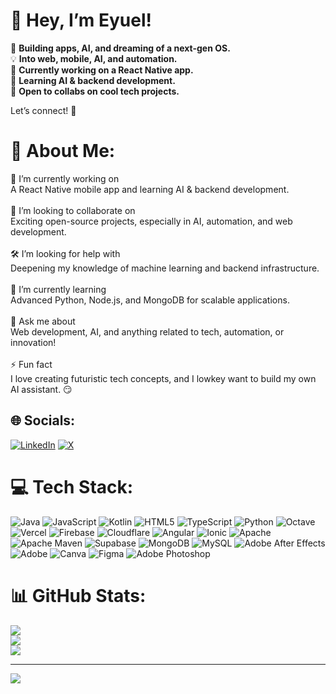 # 👋 Hey, I’m Eyuel!  

🚀 **Building apps, AI, and dreaming of a next-gen OS.**  
💡 **Into web, mobile, AI, and automation.**  
📱 **Currently working on a React Native app.**  
🎯 **Learning AI & backend development.**  
🤝 **Open to collabs on cool tech projects.**  

Let’s connect! 🚀  

# 💫 About Me:
📌 I’m currently working on<br>A React Native mobile app and learning AI & backend development.<br><br>🤝 I’m looking to collaborate on<br>Exciting open-source projects, especially in AI, automation, and web development.<br><br>🛠 I’m looking for help with<br>Deepening my knowledge of machine learning and backend infrastructure.<br><br>🌱 I’m currently learning<br>Advanced Python, Node.js, and MongoDB for scalable applications.<br><br>💬 Ask me about<br>Web development, AI, and anything related to tech, automation, or innovation!<br><br>⚡ Fun fact<br>I love creating futuristic tech concepts, and I lowkey want to build my own AI assistant. 😏


## 🌐 Socials:
[![LinkedIn](https://img.shields.io/badge/LinkedIn-%230077B5.svg?logo=linkedin&logoColor=white)](https://linkedin.com/in/https://www.linkedin.com/in/eyuel-engida-77155a317/) [![X](https://img.shields.io/badge/X-black.svg?logo=X&logoColor=white)](https://x.com/https://x.com/eul4525) 

# 💻 Tech Stack:
![Java](https://img.shields.io/badge/java-%23ED8B00.svg?style=for-the-badge&logo=openjdk&logoColor=white) ![JavaScript](https://img.shields.io/badge/javascript-%23323330.svg?style=for-the-badge&logo=javascript&logoColor=%23F7DF1E) ![Kotlin](https://img.shields.io/badge/kotlin-%237F52FF.svg?style=for-the-badge&logo=kotlin&logoColor=white) ![HTML5](https://img.shields.io/badge/html5-%23E34F26.svg?style=for-the-badge&logo=html5&logoColor=white) ![TypeScript](https://img.shields.io/badge/typescript-%23007ACC.svg?style=for-the-badge&logo=typescript&logoColor=white) ![Python](https://img.shields.io/badge/python-3670A0?style=for-the-badge&logo=python&logoColor=ffdd54) ![Octave](https://img.shields.io/badge/OCTAVE-darkblue?style=for-the-badge&logo=octave&logoColor=fcd683) ![Vercel](https://img.shields.io/badge/vercel-%23000000.svg?style=for-the-badge&logo=vercel&logoColor=white) ![Firebase](https://img.shields.io/badge/firebase-%23039BE5.svg?style=for-the-badge&logo=firebase) ![Cloudflare](https://img.shields.io/badge/Cloudflare-F38020?style=for-the-badge&logo=Cloudflare&logoColor=white) ![Angular](https://img.shields.io/badge/angular-%23DD0031.svg?style=for-the-badge&logo=angular&logoColor=white) ![Ionic](https://img.shields.io/badge/Ionic-%233880FF.svg?style=for-the-badge&logo=Ionic&logoColor=white) ![Apache](https://img.shields.io/badge/apache-%23D42029.svg?style=for-the-badge&logo=apache&logoColor=white) ![Apache Maven](https://img.shields.io/badge/Apache%20Maven-C71A36?style=for-the-badge&logo=Apache%20Maven&logoColor=white) ![Supabase](https://img.shields.io/badge/Supabase-3ECF8E?style=for-the-badge&logo=supabase&logoColor=white) ![MongoDB](https://img.shields.io/badge/MongoDB-%234ea94b.svg?style=for-the-badge&logo=mongodb&logoColor=white) ![MySQL](https://img.shields.io/badge/mysql-4479A1.svg?style=for-the-badge&logo=mysql&logoColor=white) ![Adobe After Effects](https://img.shields.io/badge/Adobe%20After%20Effects-9999FF.svg?style=for-the-badge&logo=Adobe%20After%20Effects&logoColor=white) ![Adobe](https://img.shields.io/badge/adobe-%23FF0000.svg?style=for-the-badge&logo=adobe&logoColor=white) ![Canva](https://img.shields.io/badge/Canva-%2300C4CC.svg?style=for-the-badge&logo=Canva&logoColor=white) ![Figma](https://img.shields.io/badge/figma-%23F24E1E.svg?style=for-the-badge&logo=figma&logoColor=white) ![Adobe Photoshop](https://img.shields.io/badge/adobe%20photoshop-%2331A8FF.svg?style=for-the-badge&logo=adobe%20photoshop&logoColor=white)
# 📊 GitHub Stats:
![](https://github-readme-stats.vercel.app/api?username=Eul45&theme=merko&hide_border=false&include_all_commits=false&count_private=false)<br/>
![](https://nirzak-streak-stats.vercel.app/?user=Eul45&theme=merko&hide_border=false)<br/>
![](https://github-readme-stats.vercel.app/api/top-langs/?username=Eul45&theme=merko&hide_border=false&include_all_commits=false&count_private=false&layout=compact)

---
[![](https://visitcount.itsvg.in/api?id=Eul45&icon=0&color=0)](https://visitcount.itsvg.in)

<!-- Proudly created with GPRM ( https://gprm.itsvg.in ) -->

